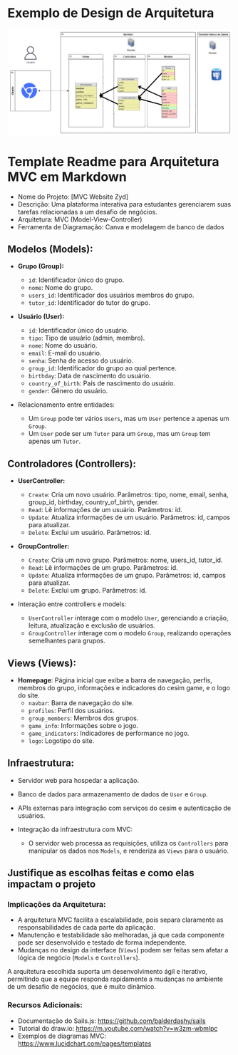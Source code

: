 # Exemplo de Design de Arquitetura

![MVC](image.png)

# Template Readme para Arquitetura MVC em Markdown

- Nome do Projeto: [MVC Website Zyd]
- Descrição: Uma plataforma interativa para estudantes gerenciarem suas tarefas relacionadas a um desafio de negócios.
- Arquitetura: MVC (Model-View-Controller)
- Ferramenta de Diagramação: Canva e modelagem de banco de dados

## Modelos (Models):

- **Grupo (Group):**
  - `id`: Identificador único do grupo.
  - `nome`: Nome do grupo.
  - `users_id`: Identificador dos usuários membros do grupo.
  - `tutor_id`: Identificador do tutor do grupo.
- **Usuário (User):**

  - `id`: Identificador único do usuário.
  - `tipo`: Tipo de usuário (admin, membro).
  - `nome`: Nome do usuário.
  - `email`: E-mail do usuário.
  - `senha`: Senha de acesso do usuário.
  - `group_id`: Identificador do grupo ao qual pertence.
  - `birthday`: Data de nascimento do usuário.
  - `country_of_birth`: País de nascimento do usuário.
  - `gender`: Gênero do usuário.

- Relacionamento entre entidades:
  - Um `Group` pode ter vários `Users`, mas um `User` pertence a apenas um `Group`.
  - Um `User` pode ser um `Tutor` para um `Group`, mas um `Group` tem apenas um `Tutor`.

## Controladores (Controllers):

- **UserController:**
  - `Create`: Cria um novo usuário. Parâmetros: tipo, nome, email, senha, group_id, birthday, country_of_birth, gender.
  - `Read`: Lê informações de um usuário. Parâmetros: id.
  - `Update`: Atualiza informações de um usuário. Parâmetros: id, campos para atualizar.
  - `Delete`: Exclui um usuário. Parâmetros: id.
- **GroupController:**

  - `Create`: Cria um novo grupo. Parâmetros: nome, users_id, tutor_id.
  - `Read`: Lê informações de um grupo. Parâmetros: id.
  - `Update`: Atualiza informações de um grupo. Parâmetros: id, campos para atualizar.
  - `Delete`: Exclui um grupo. Parâmetros: id.

- Interação entre controllers e models:
  - `UserController` interage com o modelo `User`, gerenciando a criação, leitura, atualização e exclusão de usuários.
  - `GroupController` interage com o modelo `Group`, realizando operações semelhantes para grupos.

## Views (Views):

- **Homepage**: Página inicial que exibe a barra de navegação, perfis, membros do grupo, informações e indicadores do cesim game, e o logo do site.
  - `navbar`: Barra de navegação do site.
  - `profiles`: Perfil dos usuários.
  - `group_members`: Membros dos grupos.
  - `game_info`: Informações sobre o jogo.
  - `game_indicators`: Indicadores de performance no jogo.
  - `logo`: Logotipo do site.

## Infraestrutura:

- Servidor web para hospedar a aplicação.
- Banco de dados para armazenamento de dados de `User` e `Group`.
- APIs externas para integração com serviços do cesim e autenticação de usuários.

- Integração da infraestrutura com MVC:
  - O servidor web processa as requisições, utiliza os `Controllers` para manipular os dados nos `Models`, e renderiza as `Views` para o usuário.

## Justifique as escolhas feitas e como elas impactam o projeto

### Implicações da Arquitetura:

- A arquitetura MVC facilita a escalabilidade, pois separa claramente as responsabilidades de cada parte da aplicação.
- Manutenção e testabilidade são melhoradas, já que cada componente pode ser desenvolvido e testado de forma independente.
- Mudanças no design da interface (`Views`) podem ser feitas sem afetar a lógica de negócio (`Models` e `Controllers`).

A arquitetura escolhida suporta um desenvolvimento ágil e iterativo, permitindo que a equipe responda rapidamente a mudanças no ambiente de um desafio de negócios, que é muito dinâmico.

### Recursos Adicionais:

- Documentação do Sails.js: https://github.com/balderdashy/sails
- Tutorial do draw.io: https://m.youtube.com/watch?v=w3zm-wbmlpc
- Exemplos de diagramas MVC: https://www.lucidchart.com/pages/templates
